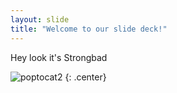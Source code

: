 ```yaml
---
layout: slide
title: "Welcome to our slide deck!"
---
```


Hey look it's Strongbad

![poptocat2](https://octodex.github.com/strongbadtocat.png)
{: .center}
